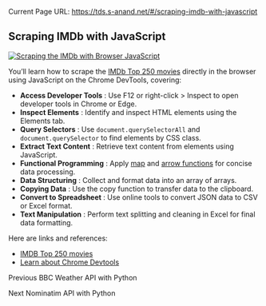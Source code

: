 Current Page URL: https://tds.s-anand.net/#/scraping-imdb-with-javascript

## Scraping IMDb with JavaScript

[![Scraping the IMDb with Browser
JavaScript](https://i.ytimg.com/vi_webp/YVIKZqZIcCo/sddefault.webp)](https://youtu.be/YVIKZqZIcCo)

You’ll learn how to scrape the [IMDb Top 250
movies](https://www.imdb.com/chart/top) directly in the browser using
JavaScript on the Chrome DevTools, covering:

  * **Access Developer Tools** : Use F12 or right-click > Inspect to open developer tools in Chrome or Edge.
  * **Inspect Elements** : Identify and inspect HTML elements using the Elements tab.
  * **Query Selectors** : Use `document.querySelectorAll` and `document.querySelector` to find elements by CSS class.
  * **Extract Text Content** : Retrieve text content from elements using JavaScript.
  * **Functional Programming** : Apply [map](https://developer.mozilla.org/en-US/docs/Web/JavaScript/Reference/Global_Objects/Array/map) and [arrow functions](https://developer.mozilla.org/en-US/docs/Web/JavaScript/Reference/Functions/Arrow_functions) for concise data processing.
  * **Data Structuring** : Collect and format data into an array of arrays.
  * **Copying Data** : Use the copy function to transfer data to the clipboard.
  * **Convert to Spreadsheet** : Use online tools to convert JSON data to CSV or Excel format.
  * **Text Manipulation** : Perform text splitting and cleaning in Excel for final data formatting.

Here are links and references:

  * [IMDB Top 250 movies](https://www.imdb.com/chart/top/)
  * [Learn about Chrome Devtools](https://developer.chrome.com/docs/devtools/overview/)

Previous BBC Weather API with Python

Next Nominatim API with Python

